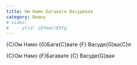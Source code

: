 ```yaml
---
title: Ом Намо Багавате Васудевая
category: Вишну
# video:
#   - ytid: i8YmaCrE0fg
---
```

{C}Ом Намо {G}Бага{C}вате {F} Васуде{G}ва{C}я

{C}Ом Намо {F}Багавате {C} Васуде{G}вая